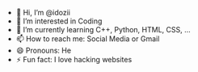- 👋 Hi, I’m @idozii
- 👀 I’m interested in Coding
- 🌱 I’m currently learning C++, Python, HTML, CSS, ...
- 📫 How to reach me: Social Media or Gmail
- 😄 Pronouns: He
- ⚡ Fun fact: I love hacking websites

<!---
idozii/idozii is a ✨ special ✨ repository because its `README.md` (this file) appears on your GitHub profile.
You can click the Preview link to take a look at your changes.
--->
